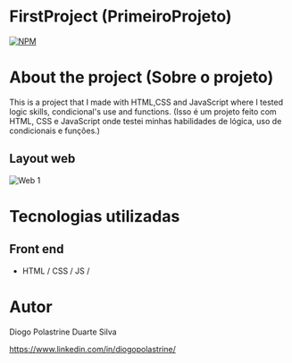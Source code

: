 # FirstProject (PrimeiroProjeto) 
[![NPM](https://img.shields.io/npm/l/react)](https://github.com/Deekzzyy/SpeedComparison/blob/main/LICENSE) 


# About the project (Sobre o projeto)

This is a project that I made with HTML,CSS and JavaScript where I tested logic skills, condicional's use and functions. 
(Isso é um projeto feito com HTML, CSS e JavaScript onde testei minhas habilidades de lógica, uso de condicionais e funções.)



## Layout web
![Web 1]()


# Tecnologias utilizadas

## Front end

- HTML / CSS / JS / 


# Autor

Diogo Polastrine Duarte Silva

https://www.linkedin.com/in/diogopolastrine/
